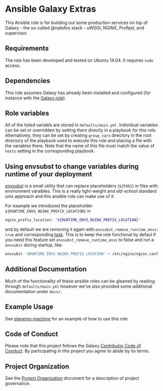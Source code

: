 # Ansible Galaxy Extras

This Ansible role is for building out some production services on top
of Galaxy - the so-called @natefoo stack - uWSGI, NGINX, Proftpd, and
supervisor.

Requirements
------------
The role has been developed and tested on Ubuntu 14.04. It requires `sudo` access.

Dependencies
------------

This role assumes Galaxy has already been installed and configured
(for instance with the [Galaxy role](https://github.com/galaxyproject/ansible-galaxy)).

Role variables
--------------

All of the listed variabls are stored in
`defaults/main.yml`. Individual variables can be set or overridden by
setting them directly in a playbook for this role. Alternatively, they
can be set by creating `group_vars` directory in the root directory of
the playbook used to execute this role and placing a file with the
variables there. Note that the name of this file must match the value
of `hosts` setting in the corresponding playbook.

Using envsubst to change variables during runtime of your deployment
--------------------------------------------------------------------

[envsubst](https://www.gnu.org/software/gettext/manual/html_node/envsubst-Invocation.html) is a small utility that can replace placeholders (`${FOO}`) in files with environment varaibles. This is a really light-weight and old-school standard unix approach and this ansible role can make use of it.

For example we introduced the placeholder `${RUNTIME_ENVS_NGINX_PREFIX_LOCATION}` in

```sh
nginx_prefix_location: "${RUNTIME_ENVS_NGINX_PREFIX_LOCATION}"
```

and by default we are removing it again with `envsubst_remove_runtime_envs: true` and corresponding [task](./tasks/envsubst.yml). This is to keep the role functional by defaul if you need this feature set `envsubst_remove_runtime_envs` to false and run a `envsubst` during startup, like:

```sh
envsubst '$RUNTIME_ENVS_NGINX_PREFIX_LOCATION' < /etc/nginx/nginx.conf > /tmp/env_replace && mv /tmp/env_replace /etc/nginx/nginx.conf
```

Additional Documentation
------------------------

Much of the functionality of these ansible roles can be gleaned by reading
through `defaults/main.yml` however we've also provided some additional
documentation under `docs/`.

Example Usage
-------------

See [planemo-machine](https://github.com/galaxyproject/planemo-machine) for
an example of how to use this role.


Code of Conduct
---------------

Please note that this project follows the Galaxy [Contributor Code of Conduct](https://github.com/galaxyproject/galaxy/blob/dev/CODE_OF_CONDUCT.md). By
participating in this project you agree to abide by its terms.


Project Organization
--------------------

See the [Project Organization](https://github.com/galaxyproject/ansible-galaxy-extras/blob/master/organization.rst) document for a description of project governance.


